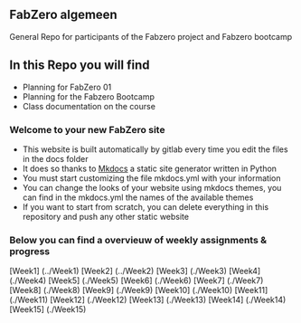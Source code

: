 ## FabZero algemeen

General Repo for participants of the Fabzero project and Fabzero bootcamp

## In this Repo you will find

- Planning for FabZero 01
- Planning for the Fabzero Bootcamp
- Class documentation on the course

### Welcome to your new FabZero site

- This website is built automatically by gitlab every time you edit the files in the docs folder
- It does so thanks to [Mkdocs](https://mkdocs.org) a static site generator written in Python
- You must start customizing the file mkdocs.yml with your information
- You can change the looks of your website using mkdocs themes, you can find in the mkdocs.yml the names of the available themes
- If you want to start from scratch, you can delete everything in this repository and push any other static website

### Below you can find a overvieuw of weekly assignments & progress

[Week1] (../Week1)
[Week2] (../Week2)
[Week3] (./Week3)
[Week4] (./Week4)
[Week5] (./Week5)
[Week6] (./Week6)
[Week7] (./Week7)
[Week8] (./Week8)
[Week9] (./Week9)
[Week10] (./Week10)
[Week11] (./Week11)
[Week12] (./Week12)
[Week13] (./Week13)
[Week14] (./Week14)
[Week15] (./Week15)
